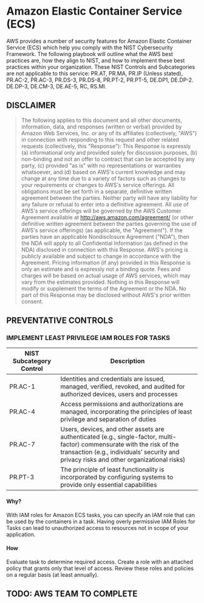 # Amazon Elastic Container Service (ECS)
AWS provides a number of security features for Amazon Elastic Container Service (ECS) which help you comply with the NIST Cybersecurity Framework. The following playbook will outline what the AWS best practices are, how they align to NIST, and how to implement these best practices within your organization.
These NIST Controls and Subcategories are not applicable to this service:  PR.AT, PR.MA, PR.IP  (Unless stated), PR.AC-2, PR.AC-3, PR.DS-3, PR.DS-8, PR.PT-2, PR.PT-5, DE.DP1, DE.DP-2. DE.DP-3, DE.CM-3, DE.AE-5, RC, RS.MI.   

## DISCLAIMER
> The following applies to this document and all other documents, information, data, and responses (written or verbal) provided by Amazon Web Services, Inc. or any of its affiliates (collectively, "AWS") in connection with responding to this request and other related requests (collectively, this "Response"): This Response is expressly (a) informational only and provided solely for discussion purposes, (b) non-binding and not an offer to contract that can be accepted by any party, (c) provided "as is" with no representations or warranties whatsoever, and (d) based on AWS's current knowledge and may change at any time due to a variety of factors such as changes to your requirements or changes to AWS's service offerings. All obligations must be set forth in a separate, definitive written agreement between the parties. Neither party will have any liability for any failure or refusal to enter into a definitive agreement. All use of AWS's service offerings will be governed by the AWS Customer Agreement available at http://aws.amazon.com/agreement/ (or other definitive written agreement between the parties governing the use of AWS's service offerings) (as applicable, the "Agreement"). If the parties have an applicable Nondisclosure Agreement ("NDA"), then the NDA will apply to all Confidential Information (as defined in the NDA) disclosed in connection with this Response. AWS's pricing is publicly available and subject to change in accordance with the Agreement. Pricing information (if any) provided in this Response is only an estimate and is expressly not a binding quote. Fees and charges will be based on actual usage of AWS services, which may vary from the estimates provided. Nothing in this Response will modify or supplement the terms of the Agreement or the NDA. No part of this Response may be disclosed without AWS's prior written consent.  

## PREVENTATIVE CONTROLS  
### IMPLEMENT LEAST PRIVILEGE IAM ROLES FOR TASKS
| NIST Subcategory Control | Description              |
| ------------------------ | ------------------------ |
|PR.AC-1|Identities and credentials are issued, managed, verified, revoked, and audited for authorized devices, users and processes|
|PR.AC-4|Access permissions and authorizations are managed, incorporating the principles of least privilege and separation of duties|
|PR.AC-7|Users, devices, and other assets are authenticated (e.g., single-factor, multi-factor) commensurate with the risk of the transaction (e.g., individuals’ security and privacy risks and other organizational risks)|
|PR.PT-3|The principle of least functionality is incorporated by configuring systems to provide only essential capabilities|

#### Why?
With IAM roles for Amazon ECS tasks, you can specify an IAM role that can be used by the containers in a task. Having overly permissive IAM Roles for Tasks can lead to unauthorized access to resources not in scope of your application. 

#### How 	
Evaluate task to determine required access. Create a role with an attached policy that grants only that level of access. Review these roles and policies on a regular basis (at least annually).

## TODO: AWS TEAM TO COMPLETE
